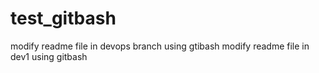 # test_gitbash
modify readme file in devops branch using gtibash
modify readme file in dev1 using gitbash
